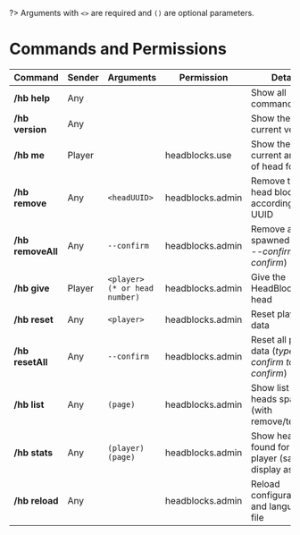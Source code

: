 ?> Arguments with `<>` are required and `()` are optional parameters.

# Commands and Permissions

| **Command**                        | **Sender** | **Arguments**                                | **Permission**   | **Details**                                              |
| ---------------------------------- |------------|-------------------------------------------- | ---------------  | -------------------------------------------------------- |
| **/hb help**                       | Any        |                                             |                  | Show all command help                                    |
| **/hb version**                    | Any        |                                             |                  | Show the current version                                 |
| **/hb me**                         | Player     |                                             | headblocks.use   | Show the current amount of head found                    |
| **/hb remove**                     | Any        | `<headUUID>`                                | headblocks.admin | Remove the head block according to its UUID              |
| **/hb removeAll**                  | Any        | `--confirm`                                 | headblocks.admin | Remove all head spawned (_type --confirm to confirm_)    |
| **/hb give**                       | Player     | `<player> (* or head number)`                                  | headblocks.admin | Give the HeadBlocks head                                 |
| **/hb reset**                      | Any        | `<player>`                                  | headblocks.admin | Reset player's data                                      |
| **/hb resetAll**                   | Any        | `--confirm`                                 | headblocks.admin | Reset all player data (_type --confirm to confirm_)      |
| **/hb list**                       | Any        | `(page)`                                    | headblocks.admin | Show list of heads spawned (with remove/teleport)        |
| **/hb stats**                      | Any        | `(player) (page)`                           | headblocks.admin | Show heads found for the player (same display as list    |
| **/hb reload**                     | Any        |                                             | headblocks.admin | Reload configuration and language file                   |